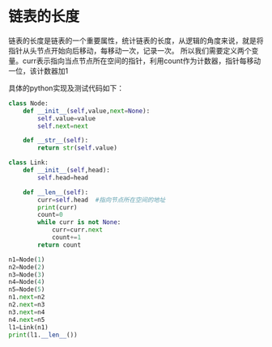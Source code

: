 # 链表的长度
  链表的长度是链表的一个重要属性，统计链表的长度，从逻辑的角度来说，就是将指针从头节点开始向后移动，每移动一次，记录一次。
  所以我们需要定义两个变量。curr表示指向当点节点所在空间的指针，利用count作为计数器，指针每移动一位，该计数器加1
  
  具体的python实现及测试代码如下：
```python
class Node:  
    def __init__(self,value,next=None):
        self.value=value
        self.next=next

    def __str__(self):
        return str(self.value)

class Link:
    def __init__(self,head):
        self.head=head

    def __len__(self):
        curr=self.head  #指向节点所在空间的地址
        print(curr)
        count=0
        while curr is not None:
            curr=curr.next
            count+=1
        return count

n1=Node(1)
n2=Node(2)
n3=Node(3)
n4=Node(4)
n5=Node(5)
n1.next=n2
n2.next=n3
n3.next=n4
n4.next=n5
l1=Link(n1)
print(l1.__len__())
```
